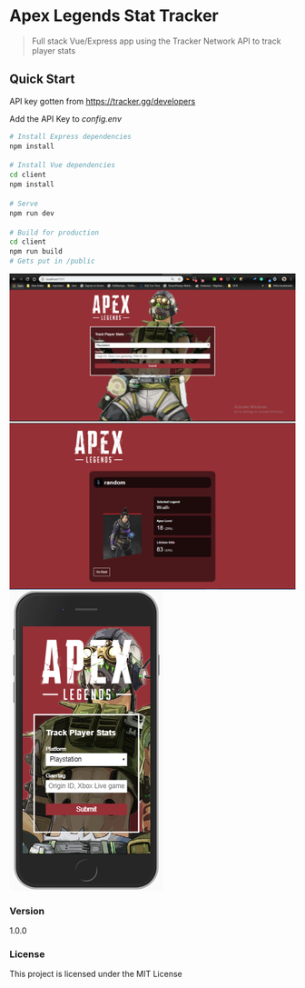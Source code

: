 # Apex Legends Stat Tracker

> Full stack Vue/Express app using the Tracker Network API to track player stats

## Quick Start

API key gotten from
https://tracker.gg/developers

Add the API Key to _config.env_

```bash
# Install Express dependencies
npm install

# Install Vue dependencies
cd client
npm install

# Serve
npm run dev

# Build for production
cd client
npm run build
# Gets put in /public
```

![Image 1](https://raw.githubusercontent.com/Foluwa/vue-apex-tracker/master/public/img/1.PNG)
![Image 2](https://raw.githubusercontent.com/Foluwa/vue-apex-tracker/master/public/img/2.PNG)
![Image 3](https://raw.githubusercontent.com/Foluwa/vue-apex-tracker/master/public/img/3.PNG)

### Version

1.0.0

### License

This project is licensed under the MIT License
